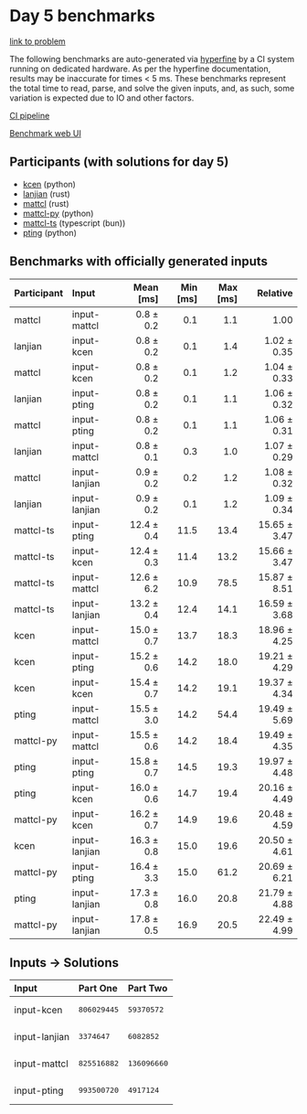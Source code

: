 # Day 5 benchmarks

[link to problem](https://adventofcode.com/2023/day/5)

The following benchmarks are auto-generated via
[hyperfine](https://github.com/sharkdp/hyperfine) by a CI system running on
dedicated hardware. As per the hyperfine documentation, results may be
inaccurate for times < 5 ms. These benchmarks represent the total time to read,
parse, and solve the given inputs, and, as such, some variation is expected due
to IO and other factors.

[CI pipeline](http://ci.papercode.net:8080/teams/main/pipelines/aoc2023)

[Benchmark web UI](https://aoc.ancalagon.black)


## Participants (with solutions for day 5)

- [kcen](https://github.com/kcen/aoc2023) (python)
- [lanjian](https://github.com/lanjian/aoc-2023) (rust)
- [mattcl](https://github.com/mattcl/aoc2023) (rust)
- [mattcl-py](https://github.com/mattcl/aoc2023-py) (python)
- [mattcl-ts](https://github.com/mattcl/aoc2023-js) (typescript (bun))
- [pting](https://github.com/pting/aoc2023) (python)


## Benchmarks with officially generated inputs

| Participant | Input | Mean [ms] | Min [ms] | Max [ms] | Relative |
|:---|:---|---:|---:|---:|---:|
| mattcl | input-mattcl | 0.8 ± 0.2 | 0.1 | 1.1 | 1.00 |
| lanjian | input-kcen | 0.8 ± 0.2 | 0.1 | 1.4 | 1.02 ± 0.35 |
| mattcl | input-kcen | 0.8 ± 0.2 | 0.1 | 1.2 | 1.04 ± 0.33 |
| lanjian | input-pting | 0.8 ± 0.2 | 0.1 | 1.1 | 1.06 ± 0.32 |
| mattcl | input-pting | 0.8 ± 0.2 | 0.1 | 1.1 | 1.06 ± 0.31 |
| lanjian | input-mattcl | 0.8 ± 0.1 | 0.3 | 1.0 | 1.07 ± 0.29 |
| mattcl | input-lanjian | 0.9 ± 0.2 | 0.2 | 1.2 | 1.08 ± 0.32 |
| lanjian | input-lanjian | 0.9 ± 0.2 | 0.1 | 1.2 | 1.09 ± 0.34 |
| mattcl-ts | input-pting | 12.4 ± 0.4 | 11.5 | 13.4 | 15.65 ± 3.47 |
| mattcl-ts | input-kcen | 12.4 ± 0.3 | 11.4 | 13.2 | 15.66 ± 3.47 |
| mattcl-ts | input-mattcl | 12.6 ± 6.2 | 10.9 | 78.5 | 15.87 ± 8.51 |
| mattcl-ts | input-lanjian | 13.2 ± 0.4 | 12.4 | 14.1 | 16.59 ± 3.68 |
| kcen | input-mattcl | 15.0 ± 0.7 | 13.7 | 18.3 | 18.96 ± 4.25 |
| kcen | input-pting | 15.2 ± 0.6 | 14.2 | 18.0 | 19.21 ± 4.29 |
| kcen | input-kcen | 15.4 ± 0.7 | 14.2 | 19.1 | 19.37 ± 4.34 |
| pting | input-mattcl | 15.5 ± 3.0 | 14.2 | 54.4 | 19.49 ± 5.69 |
| mattcl-py | input-mattcl | 15.5 ± 0.6 | 14.2 | 18.4 | 19.49 ± 4.35 |
| pting | input-pting | 15.8 ± 0.7 | 14.5 | 19.3 | 19.97 ± 4.48 |
| pting | input-kcen | 16.0 ± 0.6 | 14.7 | 19.4 | 20.16 ± 4.49 |
| mattcl-py | input-kcen | 16.2 ± 0.7 | 14.9 | 19.6 | 20.48 ± 4.59 |
| kcen | input-lanjian | 16.3 ± 0.8 | 15.0 | 19.6 | 20.50 ± 4.61 |
| mattcl-py | input-pting | 16.4 ± 3.3 | 15.0 | 61.2 | 20.69 ± 6.21 |
| pting | input-lanjian | 17.3 ± 0.8 | 16.0 | 20.8 | 21.79 ± 4.88 |
| mattcl-py | input-lanjian | 17.8 ± 0.5 | 16.9 | 20.5 | 22.49 ± 4.99 |


## Inputs -> Solutions

| Input | Part One | Part Two |
|:---|:---|:---|
|input-kcen|<pre>806029445</pre>|<pre>59370572</pre>|
|input-lanjian|<pre>3374647</pre>|<pre>6082852</pre>|
|input-mattcl|<pre>825516882</pre>|<pre>136096660</pre>|
|input-pting|<pre>993500720</pre>|<pre>4917124</pre>|